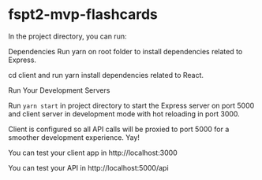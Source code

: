 # fspt2-mvp-flashcards

In the project directory, you can run:

Dependencies
Run yarn on root folder to install dependencies related to Express.

cd client and run yarn install dependencies related to React.

Run Your Development Servers

Run `yarn start` in project directory to start the Express server on port 5000 and client server in development mode with hot reloading in port 3000.

Client is configured so all API calls will be proxied to port 5000 for a smoother development experience. Yay!

You can test your client app in http://localhost:3000

You can test your API in http://localhost:5000/api
